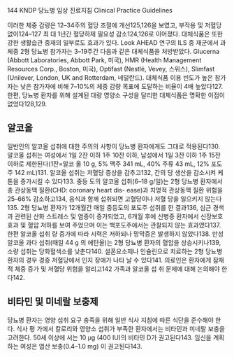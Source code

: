 <PAGE>144
KNDP 당뇨병 임상 진료지침 Clinical Practice Guidelines

이러한 체중 감량은 12–34주의 혈당 조절에 개선125,126을 보였고, 부작용 및 저혈당 없이124–127 최 대 1년간 혈당하제 필요성 감소124,126로 이어졌다.
대체식품은 또한 강한 생활습관 중재의 일부로도 효과가 있다. Look AHEAD 연구의 ILS 중 재군에서 과체중 2형 당뇨병 참가자는 3–19주간 다음과 같은 대체식품을 처방받았다. Glucerna (Abbott Laboratories, Abbott Park, 미국), HMR (Health Management Resources Corp., Boston, 미국), Optifast (Nestlé, Vevey, 스위스), Slimfast (Unilever, London, UK and Rotterdam, 네덜란드). 대체식품 이용 빈도가 높은 참가자는 낮은 참가자에 비해 7–10%의 체중 감량 목표에 도달하는 비율이 4배 높았다127. 한편, 당뇨병 환자를 위해 설계된 대량 영양소 구성을 달리한 대체식품은 명확한 이점이 없었다128,129.

## 알코올

일반인의 알코올 섭취에 대한 주의의 사항이 당뇨병 환자에게도 그대로 적용된다130. 알코올 섭취는 여성에서 1일 2잔 이하 1주 10잔 이하, 남성에서 1일 3잔 이하 1주 15잔 이하로 제한된다(1잔=알코 올 10 g, 5% 맥주 341 mL, 40% 주류 43 mL, 12% 포도주 142 mL)131.
알코올 섭취는 저혈당 증상을 감추고132, 간의 당 생산을 감소시켜 케톤을 증가시킬 수 있다133. 중등 도의 알코올 섭취(6–18 g/일)는 2형 당뇨병 환자에서 총 관상동맥 질환(CHD: coronary heart dis- ease)과 치명적 관상동맥 질환 위험을 25–66% 감소하고134, 음식과 함께 섭취되면 고혈당이나 저혈 당을 일으키지 않는다135. 2형 당뇨병 환자가 12개월간 매일 중등도의 포도주 섭취를 한 결과136, 심근 경색과 관련된 산화 스트레스 및 염증이 증가되었고, 6개월 후에 신병증 환자에서 신장보호 효과 및 혈압 저하를 보여 주었으며 이는 백포도주에서는 관찰되지 않는 효과였다137. 한편 알코올 섭취 량 증가에 따라 시력은 저하되나 망막증은 발생하지 않았다138. 만성 알코올 과다 섭취(매일 44 g 의 에탄올)는 2형 당뇨병 환자의 혈압을 상승시키나139, 소량 섭취는 당화혈색소를 낮춘다140.
설폰요소제나 인슐린으로 치료하는 2형 당뇨병 환자의 경우 경증 저혈당에서 인지 장애가 나타 날 수 있다141. 의료인은 환자에게 잠재적 체중 증가 및 저혈당 위험을 알리고142 가족과 알코올 섭 취 문제에 대해 논의해야 한다142.

## 비타민 및 미네랄 보충제

당뇨병 환자는 영양 섭취 요구 충족을 위해 일반 식사 지침에 따른 식단을 준수해야 한다. 식사 평 가에서 칼로리와 영양소 섭취가 부족한 환자에서는 비타민과 미네랄 보충을 고려한다. 50세 이상에 서는 10 μg (400 IU)의 비타민 D가 권고된다143. 임신을 계획하는 여성은 엽산 보충(0.4–1.0 mg) 이 권고된다143.